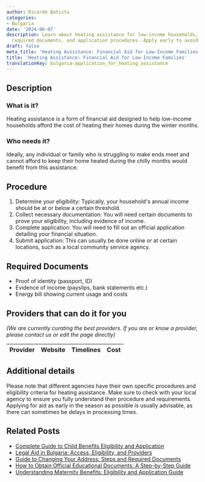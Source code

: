 ```yaml
---
author: Ricardo Batista
categories:
- Bulgaria
date: '2024-06-07'
description: Learn about heating assistance for low-income households, eligibility,
  required documents, and application procedures. Apply early to avoid delays.
draft: false
meta_title: 'Heating Assistance: Financial Aid for Low-Income Families'
title: 'Heating Assistance: Financial Aid for Low-Income Families'
translationKey: bulgaria-application_for_heating_assistance
---
```


## Description
### What is it?
Heating assistance is a form of financial aid designed to help low-income households afford the cost of heating their homes during the winter months.

### Who needs it?
Ideally, any individual or family who is struggling to make ends meet and cannot afford to keep their home heated during the chilly months would benefit from this assistance.

## Procedure
1. Determine your eligibility: Typically, your household's annual income should be at or below a certain threshold.
2. Collect necessary documentation: You will need certain documents to prove your eligibility, including evidence of income.
3. Complete application: You will need to fill out an official application detailing your financial situation.
4. Submit application: This can usually be done online or at certain locations, such as a local community service agency.

## Required Documents
* Proof of identity (passport, ID)
* Evidence of income (payslips, bank statements etc.)
* Energy bill showing current usage and costs

## Providers that can do it for you

_(We are currently curating the best providers. If you are or know a provider, please contact us or edit the page directly)_

| Provider        |     Website     |     Timelines    |       Cost      |
| :-------------: | :-------------: |  :-------------: | :-------------: |

## Additional details
Please note that different agencies have their own specific procedures and eligibility criteria for heating assistance. Make sure to check with your local agency to ensure you fully understand their procedure and requirements. Applying for aid as early in the season as possible is usually advisable, as there can sometimes be delays in processing times.
## Related Posts

- [Complete Guide to Child Benefits Eligibility and Application](https://tramitit.com/guides/bulgaria/application_for_child_benefits/)
- [Legal Aid in Bulgaria: Access, Eligibility, and Providers](https://tramitit.com/guides/bulgaria/application_for_legal_aid/)
- [Guide to Changing Your Address: Steps and Required Documents](https://tramitit.com/guides/bulgaria/change_of_current_address/)
- [How to Obtain Official Educational Documents: A Step-by-Step Guide](https://tramitit.com/guides/bulgaria/issuance_of_an_educational_document/)
- [Understanding Maternity Benefits: Eligibility and Application Guide](https://tramitit.com/guides/bulgaria/application_for_maternity_benefits/)